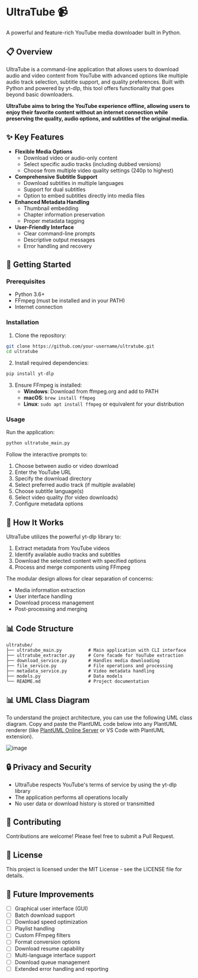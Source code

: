 # UltraTube 📹
A powerful and feature-rich YouTube media downloader built in Python.

## 📋 Overview
UltraTube is a command-line application that allows users to download audio and video content from YouTube with advanced options like multiple audio track selection, subtitle support, and quality preferences. Built with Python and powered by yt-dlp, this tool offers functionality that goes beyond basic downloaders.

**UltraTube aims to bring the YouTube experience offline, allowing users to enjoy their favorite content without an internet connection while preserving the quality, audio options, and subtitles of the original media.**

## ✨ Key Features
* **Flexible Media Options**
   * Download video or audio-only content
   * Select specific audio tracks (including dubbed versions)
   * Choose from multiple video quality settings (240p to highest)
* **Comprehensive Subtitle Support**
   * Download subtitles in multiple languages
   * Support for dual subtitles
   * Option to embed subtitles directly into media files
* **Enhanced Metadata Handling**
   * Thumbnail embedding
   * Chapter information preservation
   * Proper metadata tagging
* **User-Friendly Interface**
   * Clear command-line prompts
   * Descriptive output messages
   * Error handling and recovery

## 🚀 Getting Started
### Prerequisites
* Python 3.6+
* FFmpeg (must be installed and in your PATH)
* Internet connection

### Installation
1. Clone the repository:

```bash
git clone https://github.com/your-username/ultratube.git
cd ultratube
```

2. Install required dependencies:

```bash
pip install yt-dlp
```

3. Ensure FFmpeg is installed:
   * **Windows**: Download from ffmpeg.org and add to PATH
   * **macOS**: `brew install ffmpeg`
   * **Linux**: `sudo apt install ffmpeg` or equivalent for your distribution

### Usage
Run the application:

```bash
python ultratube_main.py
```

Follow the interactive prompts to:
1. Choose between audio or video download
2. Enter the YouTube URL
3. Specify the download directory
4. Select preferred audio track (if multiple available)
5. Choose subtitle language(s)
6. Select video quality (for video downloads)
7. Configure metadata options

## 🧮 How It Works
UltraTube utilizes the powerful yt-dlp library to:
1. Extract metadata from YouTube videos
2. Identify available audio tracks and subtitles
3. Download the selected content with specified options
4. Process and merge components using FFmpeg

The modular design allows for clear separation of concerns:
* Media information extraction
* User interface handling
* Download process management
* Post-processing and merging

## 📊 Code Structure
```
ultratube/
├── ultratube_main.py          # Main application with CLI interface
├── ultratube_extractor.py     # Core facade for YouTube extraction
├── download_service.py        # Handles media downloading
├── file_service.py            # File operations and processing
├── metadata_service.py        # Video metadata handling
├── models.py                  # Data models
└── README.md                  # Project documentation
```

## 📊 UML Class Diagram
To understand the project architecture, you can use the following UML class diagram. Copy and paste the PlantUML code below into any PlantUML renderer (like [PlantUML Online Server](https://www.plantuml.com/plantuml/uml/) or VS Code with PlantUML extension).

![image](https://github.com/user-attachments/assets/0c5345ee-04d3-4a8f-832f-3b57d0e7a9ed)


## 🔒 Privacy and Security
* UltraTube respects YouTube's terms of service by using the yt-dlp library
* The application performs all operations locally
* No user data or download history is stored or transmitted

## 🤝 Contributing
Contributions are welcome! Please feel free to submit a Pull Request.

## 📝 License
This project is licensed under the MIT License - see the LICENSE file for details.

## 🔄 Future Improvements
* [ ] Graphical user interface (GUI)
* [ ] Batch download support
* [ ] Download speed optimization
* [ ] Playlist handling
* [ ] Custom FFmpeg filters
* [ ] Format conversion options
* [ ] Download resume capability
* [ ] Multi-language interface support
* [ ] Download queue management
* [ ] Extended error handling and reporting
